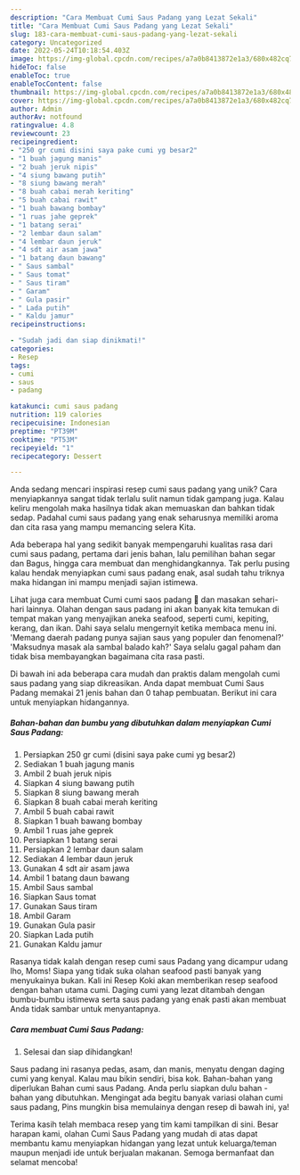 ```yaml
---
description: "Cara Membuat Cumi Saus Padang yang Lezat Sekali"
title: "Cara Membuat Cumi Saus Padang yang Lezat Sekali"
slug: 183-cara-membuat-cumi-saus-padang-yang-lezat-sekali
category: Uncategorized
date: 2022-05-24T10:18:54.403Z
image: https://img-global.cpcdn.com/recipes/a7a0b8413872e1a3/680x482cq70/cumi-saus-padang-foto-resep-utama.jpg
hideToc: false
enableToc: true
enableTocContent: false
thumbnail: https://img-global.cpcdn.com/recipes/a7a0b8413872e1a3/680x482cq70/cumi-saus-padang-foto-resep-utama.jpg
cover: https://img-global.cpcdn.com/recipes/a7a0b8413872e1a3/680x482cq70/cumi-saus-padang-foto-resep-utama.jpg
author: Admin
authorAv: notfound
ratingvalue: 4.8
reviewcount: 23
recipeingredient:
- "250 gr cumi disini saya pake cumi yg besar2"
- "1 buah jagung manis"
- "2 buah jeruk nipis"
- "4 siung bawang putih"
- "8 siung bawang merah"
- "8 buah cabai merah keriting"
- "5 buah cabai rawit"
- "1 buah bawang bombay"
- "1 ruas jahe geprek"
- "1 batang serai"
- "2 lembar daun salam"
- "4 lembar daun jeruk"
- "4 sdt air asam jawa"
- "1 batang daun bawang"
- " Saus sambal"
- " Saus tomat"
- " Saus tiram"
- " Garam"
- " Gula pasir"
- " Lada putih"
- " Kaldu jamur"
recipeinstructions:

- "Sudah jadi dan siap dinikmati!"
categories:
- Resep
tags:
- cumi
- saus
- padang

katakunci: cumi saus padang 
nutrition: 119 calories
recipecuisine: Indonesian
preptime: "PT39M"
cooktime: "PT53M"
recipeyield: "1"
recipecategory: Dessert

---
```





Anda sedang mencari inspirasi resep cumi saus padang yang unik? Cara menyiapkannya sangat tidak terlalu sulit namun tidak gampang juga. Kalau keliru mengolah maka hasilnya tidak akan memuaskan dan bahkan tidak sedap. Padahal cumi saus padang yang enak seharusnya memiliki aroma dan cita rasa yang mampu memancing selera Kita.





Ada beberapa hal yang sedikit banyak mempengaruhi kualitas rasa dari cumi saus padang, pertama dari jenis bahan, lalu pemilihan bahan segar dan Bagus, hingga cara membuat dan menghidangkannya. Tak perlu pusing kalau hendak menyiapkan cumi saus padang enak,      asal sudah tahu triknya maka hidangan ini mampu menjadi sajian istimewa.














Lihat juga cara membuat Cumi cumi saos padang 🦑 dan masakan sehari-hari lainnya. Olahan dengan saus padang ini akan banyak kita temukan di tempat makan yang menyajikan aneka seafood, seperti cumi, kepiting, kerang, dan ikan. Dahi saya selalu mengernyit ketika membaca menu ini. &#39;Memang daerah padang punya sajian saus yang populer dan fenomenal?&#39; &#39;Maksudnya masak ala sambal balado kah?&#39; Saya selalu gagal paham dan tidak bisa membayangkan bagaimana cita rasa pasti.






Di bawah ini ada beberapa cara mudah dan praktis dalam mengolah cumi saus padang yang siap dikreasikan. Anda dapat membuat Cumi Saus Padang memakai 21 jenis bahan dan 0 tahap pembuatan. Berikut ini cara untuk menyiapkan hidangannya.

<!--inarticleads1-->

##### Bahan-bahan dan bumbu yang dibutuhkan dalam menyiapkan Cumi Saus Padang:

1. Persiapkan 250 gr cumi (disini saya pake cumi yg besar2)
1. Sediakan 1 buah jagung manis
1. Ambil 2 buah jeruk nipis
1. Siapkan 4 siung bawang putih
1. Siapkan 8 siung bawang merah
1. Siapkan 8 buah cabai merah keriting
1. Ambil 5 buah cabai rawit
1. Siapkan 1 buah bawang bombay
1. Ambil 1 ruas jahe geprek
1. Persiapkan 1 batang serai
1. Persiapkan 2 lembar daun salam
1. Sediakan 4 lembar daun jeruk
1. Gunakan 4 sdt air asam jawa
1. Ambil 1 batang daun bawang
1. Ambil  Saus sambal
1. Siapkan  Saus tomat
1. Gunakan  Saus tiram
1. Ambil  Garam
1. Gunakan  Gula pasir
1. Siapkan  Lada putih
1. Gunakan  Kaldu jamur


Rasanya tidak kalah dengan resep cumi saus Padang yang dicampur udang lho, Moms! Siapa yang tidak suka olahan seafood pasti banyak yang menyukainya bukan. Kali ini Resep Koki akan memberikan resep seafood dengan bahan utama cumi. Daging cumi yang lezat ditambah dengan bumbu-bumbu istimewa serta saus padang yang enak pasti akan membuat Anda tidak sambar untuk menyantapnya. 

<!--inarticleads2-->

##### Cara membuat Cumi Saus Padang:


1. Selesai dan siap dihidangkan!

Saus padang ini rasanya pedas, asam, dan manis, menyatu dengan daging cumi yang kenyal. Kalau mau bikin sendiri, bisa kok. Bahan-bahan yang diperlukan Bahan cumi saus Padang. Anda perlu siapkan dulu bahan - bahan yang dibutuhkan. Mengingat ada begitu banyak variasi olahan cumi saus padang, Pins mungkin bisa memulainya dengan resep di bawah ini, ya! 

Terima kasih telah membaca resep yang tim kami tampilkan di sini. Besar harapan kami, olahan Cumi Saus Padang yang mudah di atas dapat membantu kamu menyiapkan hidangan yang lezat untuk keluarga/teman maupun menjadi ide untuk berjualan makanan. Semoga bermanfaat dan selamat mencoba!
